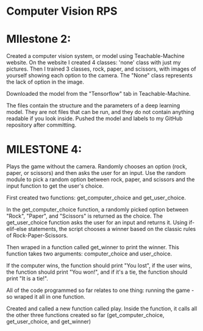 # Computer Vision RPS
# MIlestone 2: 
Created a computer vision system, or model using Teachable-Machine website. On the website I created 4 classes: 'none' class with just my pictures. Then I trained 3 classes, rock, paper, and scissors, with images of yourself showing each option to the camera. The "None" class represents the lack of option in the image. 

Downloaded the model from the "Tensorflow" tab in Teachable-Machine. 

The files contain the structure and the parameters of a deep learning model. They are not files that can be run, and they do not contain anything readable if you look inside. Pushed the model and labels to my GitHub repository after committing.

# MILESTONE 4: 
Plays the game without the camera.
Randomly chooses an option (rock, paper, or scissors) and then asks the user for an input.
Use the random module to pick a random option between rock, paper, and scissors and the input function to get the user's choice.

First created two functions: get_computer_choice and get_user_choice.

In the get_computer_choice function, a randomly picked option between "Rock", "Paper", and "Scissors" is returned as the choice.
The get_user_choice function asks the user for an input and returns it.
Using if-elif-else statements, the script chooses a winner based on the classic rules of Rock-Paper-Scissors.

Then wraped in a function called get_winner to print the winner. This function takes two arguments: computer_choice and user_choice.

If the computer wins, the function should print "You lost", if the user wins, the function should print "You won!", and if it's a tie, the function should print "It is a tie!".

All of the code programmed so far relates to one thing: running the game - so wraped it all in one function.

Created and called a new function called play.
Inside the function, it calls all the other three functions created so far (get_computer_choice, get_user_choice, and get_winner)
